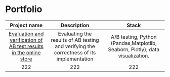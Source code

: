 # Portfolio
| Project name | Description | Stack |
| :---------------------------------------------------------------------------------------------: | :--------------------------------------------------------------------------------------: |:---------------------------:|
| [Evaluation and verification of AB test results in the online store]((https://www.google.com/)) | Evaluating the results of AB testing and verifying the correctness of its implementation | A/B testing, Python (Pandas,Matplotlib, Seaborn, Plotly), data visualization. |
222  | 222 | 222 
